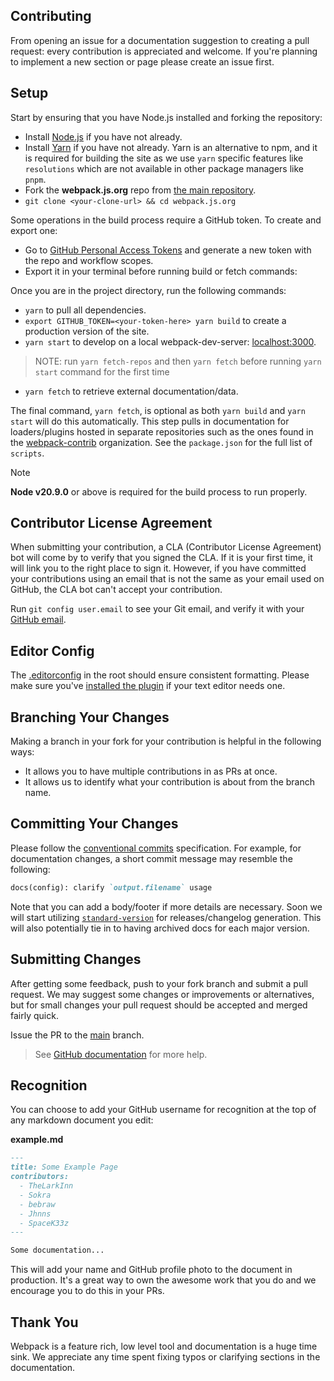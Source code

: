 ## Contributing

From opening an issue for a documentation suggestion to creating a pull request: every
contribution is appreciated and welcome. If you're planning to implement a new section or
page please create an issue first.

## Setup

Start by ensuring that you have Node.js installed and forking the repository:

- Install [Node.js][1] if you have not already.
- Install [Yarn][13] if you have not already. Yarn is an alternative to npm, and it is required for building the site as we use `yarn` specific features like `resolutions` which are not available in other package managers like `pnpm`.
- Fork the **webpack.js.org** repo from [the main repository][2].
- `git clone <your-clone-url> && cd webpack.js.org`

Some operations in the build process require a GitHub token. To create and export one:

- Go to [GitHub Personal Access Tokens](https://github.com/settings/personal-access-tokens) and generate a new token with the repo and workflow scopes.
- Export it in your terminal before running build or fetch commands:

Once you are in the project directory, run the following commands:

- `yarn` to pull all dependencies.
- `export GITHUB_TOKEN=<your-token-here> yarn build` to create a production version of the site.
- `yarn start` to develop on a local webpack-dev-server: [localhost:3000][3].

> NOTE: run `yarn fetch-repos` and then `yarn fetch` before running `yarn start` command for the first time

- `yarn fetch` to retrieve external documentation/data.

The final command, `yarn fetch`, is optional as both `yarn build` and `yarn start`
will do this automatically. This step pulls in documentation for loaders/plugins hosted
in separate repositories such as the ones found in the [webpack-contrib][4] organization.
See the `package.json` for the full list of `scripts`.

> [!NOTE]
>
> **Node v20.9.0** or above is required for the build process to run properly.

## Contributor License Agreement

When submitting your contribution, a CLA (Contributor License Agreement) bot will come by
to verify that you signed the CLA. If it is your first time, it will link you to the right
place to sign it. However, if you have committed your contributions using an email that is
not the same as your email used on GitHub, the CLA bot can't accept your contribution.

Run `git config user.email` to see your Git email, and verify it with your [GitHub email][5].

## Editor Config

The [.editorconfig][6] in the root should ensure consistent formatting. Please make sure
you've [installed the plugin][7] if your text editor needs one.

## Branching Your Changes

Making a branch in your fork for your contribution is helpful in the following ways:

- It allows you to have multiple contributions in as PRs at once.
- It allows us to identify what your contribution is about from the branch name.

## Committing Your Changes

Please follow the [conventional commits][10] specification. For example, for documentation
changes, a short commit message may resemble the following:

```md
docs(config): clarify `output.filename` usage
```

Note that you can add a body/footer if more details are necessary. Soon we will
start utilizing [`standard-version`][11] for releases/changelog generation. This
will also potentially tie in to having archived docs for each major version.

## Submitting Changes

After getting some feedback, push to your fork branch and submit a pull request. We may
suggest some changes or improvements or alternatives, but for small changes your pull
request should be accepted and merged fairly quick.

Issue the PR to the [main][8] branch.

> See [GitHub documentation][9] for more help.

## Recognition

You can choose to add your GitHub username for recognition at the top of any markdown
document you edit:

**example.md**

```markdown
---
title: Some Example Page
contributors:
  - TheLarkInn
  - Sokra
  - bebraw
  - Jhnns
  - SpaceK33z
---

Some documentation...
```

This will add your name and GitHub profile photo to the document in production. It's a
great way to own the awesome work that you do and we encourage you to do this in your PRs.

## Thank You

Webpack is a feature rich, low level tool and documentation is a huge time sink. We appreciate
any time spent fixing typos or clarifying sections in the documentation.

[1]: https://nodejs.org/
[2]: https://github.com/webpack/webpack.js.org
[3]: http://localhost:3000/
[4]: https://github.com/webpack-contrib
[5]: https://github.com/settings/emails
[6]: https://github.com/webpack/webpack.js.org/blob/main/.editorconfig
[7]: http://editorconfig.org/#download
[8]: https://github.com/webpack/webpack.js.org/tree/main
[9]: https://help.github.com/articles/proposing-changes-to-your-work-with-pull-requests/
[10]: http://conventionalcommits.org/
[11]: https://github.com/conventional-changelog/standard-version
[13]: https://yarnpkg.com/lang/en/docs/install
